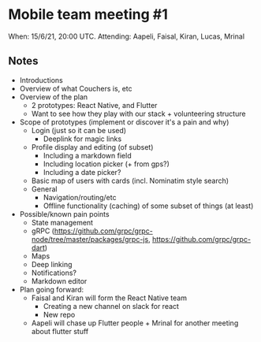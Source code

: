 # Mobile team meeting #1

When: 15/6/21, 20:00 UTC.
Attending: Aapeli, Faisal, Kiran, Lucas, Mrinal

## Notes

* Introductions
* Overview of what Couchers is, etc
* Overview of the plan
  - 2 prototypes: React Native, and Flutter
  - Want to see how they play with our stack + volunteering structure
* Scope of prototypes (implement or discover it's a pain and why)
  - Login (just so it can be used)
    - Deeplink for magic links
  - Profile display and editing (of subset)
    - Including a markdown field
    - Including location picker (+ from gps?)
    - Including a date picker?
  - Basic map of users with cards (incl. Nominatim style search)
  - General
    - Navigation/routing/etc
    - Offline functionality (caching) of some subset of things (at least)
* Possible/known pain points
  - State management
  - gRPC (https://github.com/grpc/grpc-node/tree/master/packages/grpc-js, https://github.com/grpc/grpc-dart)
  - Maps
  - Deep linking
  - Notifications?
  - Markdown editor
* Plan going forward:
  - Faisal and Kiran will form the React Native team
    - Creating a new channel on slack for react
    - New repo
  - Aapeli will chase up Flutter people + Mrinal for another meeting about flutter stuff
